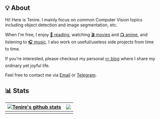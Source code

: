 ## 💡 About

Hi! Here is Tenire. I mainly focus on common Computer Vision topics including object detection and image segmentation, etc. 

When I'm free, I enjoy [📖 reading](), watching [🎬 movies]() and [📺 anime](), and listening to [🎧 music](). I also work on useful/useless side projects from time to time.

If you're interested, please checkout my personal [✏️ blog](https://www.tenire.com) where I share my ordinary yet joyful life. 

Feel free to contact me via <a href="mailto:i@tenire.com">Email</a> or [Telegram](https://t.me/itenire).

## 📊 Stats

| <a href="https://github.com/Tenire"><img align="center" src="https://github-readme-stats.vercel.app/api?username=Tenire&show_icons=true&include_all_commits=true&theme=tokyonight&hide_border=true&count_private=true" alt="Tenire's github stats" /></a> | <a href="https://github.com/Tenire"><img align="center" src="https://github-readme-stats.vercel.app/api/top-langs/?username=Tenire&layout=compact&theme=tokyonight&hide_border=true" /></a> |
| :----------------------------------------------------------: | ------------------------------------------------------------ |
|                                                              |                                                              |

